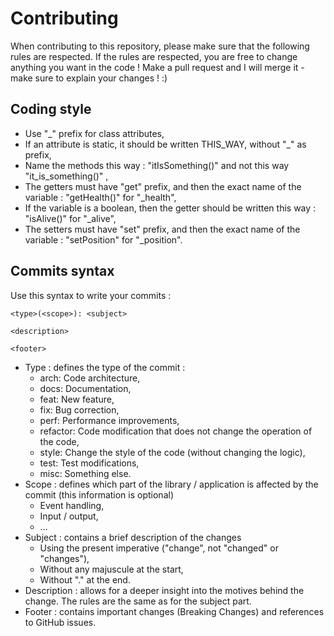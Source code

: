 # Contributing
When contributing to this repository, please make sure that the following rules are respected. If the rules are respected,
you are free to change anything you want in the code ! Make a pull request and I will merge it - make sure to explain your changes ! :)

## Coding style
- Use "_" prefix for class attributes,
- If an attribute is static, it should be written THIS_WAY, without "_" as prefix,
- Name the methods this way : "itIsSomething()" and not this way "it_is_something()" ,
- The getters must have "get" prefix, and then the exact name of the variable : "getHealth()" for "_health",
- If the variable is a boolean, then the getter should be written this way : "isAlive()" for "_alive",
- The setters must have "set" prefix, and then the exact name of the variable : "setPosition" for "_position".

## Commits syntax

Use this syntax to write your commits :

```
<type>(<scope>): <subject>

<description>

<footer>
```

- Type : defines the type of the commit :
    - arch: Code architecture,
    - docs: Documentation,
    - feat: New feature,
    - fix: Bug correction,
    - perf: Performance improvements,
    - refactor: Code modification that does not change the operation of the code,
    - style: Change the style of the code (without changing the logic),
    - test: Test modifications,
    - misc: Something else.
- Scope : defines which part of the library / application is affected by the commit (this information is optional)
    - Event handling,
    - Input / output,
    - ...
- Subject : contains a brief description of the changes
    - Using the present imperative ("change", not "changed" or "changes"),
    - Without any majuscule at the start,
    - Without "." at the end.
- Description : allows for a deeper insight into the motives behind the change. The rules are the same as for the subject part.
- Footer : contains important changes (Breaking Changes) and references to GitHub issues.
